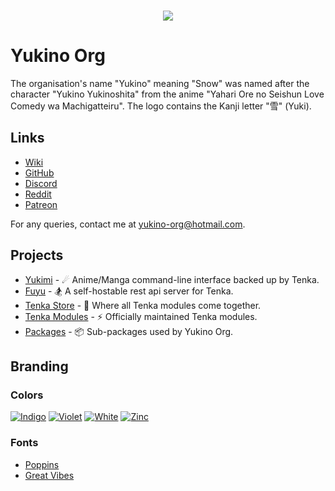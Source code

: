 <br />

<p align="center">
    <img src="https://github.com/yukino-org/media/blob/main/images/gh-banner.png?raw=true">
</p>

# Yukino Org

The organisation's name "Yukino" meaning "Snow" was named after the character "Yukino Yukinoshita" from the anime "Yahari Ore no Seishun Love Comedy wa Machigatteiru". The logo contains the Kanji letter "雪" (Yuki).

## Links

<!-- -   Website: https://yukino-app.github.io (Unavailable) -->

-   [Wiki](https://yukino-org.github.io/wiki/)
-   [GitHub](https://github.com/yukino-org)
-   [Discord](https://discord.gg/dUHbfHNUmE)
-   [Reddit](https://www.reddit.com/r/yukino_org)
-   [Patreon](https://patreon.com/yukino_org)

For any queries, contact me at [yukino-org@hotmail.com](mailto:yukino-org@hotmail.com).

## Projects

-   [Yukimi](https://github.com/yukino-org/yukimi) - ☄ Anime/Manga command-line interface backed up by Tenka.
-   [Fuyu](https://github.com/yukino-org/fuyu) - 🏂 A self-hostable rest api server for Tenka.
-   [Tenka Store](https://github.com/yukino-org/tenka-store) - 🏪 Where all Tenka modules come together.
-   [Tenka Modules](https://github.com/yukino-org/tenka-modules) - ⚡ Officially maintained Tenka modules.
-   [Packages](https://github.com/yukino-org/packages) - 📦️ Sub-packages used by Yukino Org.

## Branding

### Colors

[![Indigo](https://img.shields.io/badge/Indigo-%236366F1-white.svg?style=flat&color=6366F1)](https://img.shields.io/badge/Indigo-%236366F1-white.svg?color=6366F1)
[![Violet](https://img.shields.io/badge/Violet-%234c1d95-white.svg?style=flat&color=4c1d95)](https://img.shields.io/badge/Violet-%234c1d95-white.svg?color=4c1d95)
[![White](https://img.shields.io/badge/White-%23ffffff-white.svg?style=flat&color=ffffff)](https://img.shields.io/badge/White-%23ffffff-white.svg?color=ffffff)
[![Zinc](https://img.shields.io/badge/Zinc-%2318181b-white.svg?style=flat&color=18181b)](https://img.shields.io/badge/Zinc-%2318181b-white.svg?color=18181b)

### Fonts

-   [Poppins](https://fonts.google.com/specimen/Poppins)
-   [Great Vibes](https://fonts.google.com/specimen/Great+Vibes)
